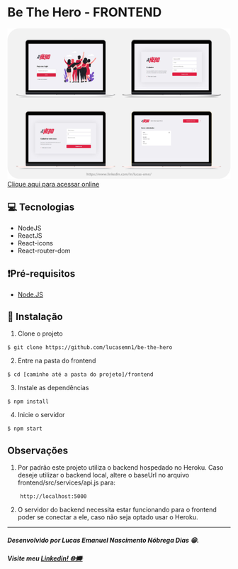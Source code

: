 # Be The Hero - FRONTEND

![Frontend do Be The Hero](https://raw.githubusercontent.com/lucasemn1/be-the-hero/master/frontend/public/frontend.jpg)
[Clique aqui para acessar online](https://bethehero01.netlify.app/)

    
## 💻 Tecnologias 
* NodeJS
* ReactJS
* React-icons
* React-router-dom

## ❗Pré-requisitos
* [Node.JS](https://nodejs.org/en/)

## 📝 Instalação

1. Clone o projeto
```
$ git clone https://github.com/lucasemn1/be-the-hero
```

2. Entre na pasta do frontend
```
$ cd [caminho até a pasta do projeto]/frontend
```

3. Instale as dependências
```
$ npm install
```

4. Inicie o servidor 
```
$ npm start
```

## Observações

1. Por padrão este projeto utiliza o backend hospedado no Heroku. Caso deseje utilizar o backend local, altere o baseUrl no arquivo frontend/src/services/api.js para:

````
    http://localhost:5000
````

2. O servidor do backend necessita estar funcionando para o frontend poder se conectar a ele, caso não seja optado usar o Heroku.

<hr/>

##### Desenvolvido por Lucas Emanuel Nascimento Nóbrega Dias 😁.
##### Visite meu [Linkedin! 🌐🗯](https://www.linkedin.com/in/lucas-emn/) 
